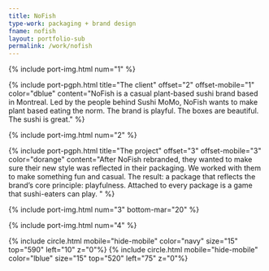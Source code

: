 ```yaml
---
title: NoFish
type-work: packaging + brand design
fname: nofish
layout: portfolio-sub
permalink: /work/nofish
---
```


{% include port-img.html num="1" %}

{% include port-pgph.html title="The client" offset="2" offset-mobile="1" color="dblue" content="NoFish is a casual plant-based sushi brand based in Montreal. Led by the people behind Sushi MoMo, NoFish wants to make plant based eating the norm. The brand is playful. The boxes are beautiful. The sushi is great." %}

{% include port-img.html num="2" %}

{% include port-pgph.html title="The project" offset="3" offset-mobile="3" color="dorange" content="After NoFish rebranded, they wanted to make sure their new style was reflected in their packaging. We worked with them to make something fun and casual. The result: a package that reflects the brand’s core principle: playfulness. Attached to every package is a game that sushi-eaters can play. " %}

{% include port-img.html num="3" bottom-mar="20" %}

{% include port-img.html num="4" %}

{% include circle.html mobile="hide-mobile" color="navy" size="15" top="590" left="10" z="0"%}
{% include circle.html mobile="hide-mobile" color="lblue" size="15" top="520" left="75" z="0"%}
